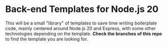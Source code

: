 # Back-end Templates for Node.js 20
This will be a small "library" of templates to save time writing boilerplate code, mainly centered around Node.js 20 and Express, with some other technologies depending on the template.
**Check the branches of this repo** to find the template you are looking for.